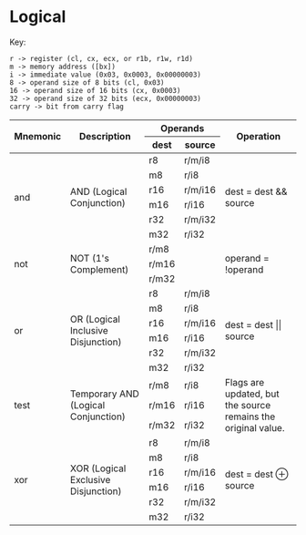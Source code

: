 # Logical
Key:
````
r -> register (cl, cx, ecx, or r1b, r1w, r1d)
m -> memory address ([bx])
i -> immediate value (0x03, 0x0003, 0x00000003)
8 -> operand size of 8 bits (cl, 0x03)
16 -> operand size of 16 bits (cx, 0x0003)
32 -> operand size of 32 bits (ecx, 0x00000003)
carry -> bit from carry flag
````
<table>
   <thead>
      <tr><th rowspan=2>Mnemonic</th><th rowspan=2>Description</th><th colspan=2>Operands</th><th rowspan=2>Operation</th></tr>
      <tr><th>dest</th><th>source</th></tr>
   </thead>
   <tbody>
      <tr><td rowspan=6>and</td><td rowspan=6>AND (Logical Conjunction)</td><td>r8</td><td>r/m/i8</td><td rowspan=6>dest = dest && source</td></tr>
      <tr><td>m8</td><td>r/i8</td></tr>
      <tr><td>r16</td><td>r/m/i16</td></tr>
      <tr><td>m16</td><td>r/i16</td></tr>
      <tr><td>r32</td><td>r/m/i32</td></tr>
      <tr><td>m32</td><td>r/i32</td></tr>
      <tr><td rowspan=3>not</td><td rowspan=3>NOT (1's Complement)</td><td colspan=2>r/m8</td><td rowspan=3>operand = !operand</td></tr>
      <tr><td colspan=2>r/m16</td></tr>
      <tr><td colspan=2>r/m32</td></tr>
      <tr><td rowspan=6>or</td><td rowspan=6>OR (Logical Inclusive Disjunction)</td><td>r8</td><td>r/m/i8</td><td rowspan=6>dest = dest || source</td></tr>
      <tr><td>m8</td><td>r/i8</td></tr>
      <tr><td>r16</td><td>r/m/i16</td></tr>
      <tr><td>m16</td><td>r/i16</td></tr>
      <tr><td>r32</td><td>r/m/i32</td></tr>
      <tr><td>m32</td><td>r/i32</td></tr>
      <tr><td rowspan=3>test</td><td rowspan=3>Temporary AND (Logical Conjunction)</td><td>r/m8</td><td>r/i8</td><td rowspan=3>Flags are updated, but the source remains the original value.</td></tr>
      <tr><td>r/m16</td><td>r/i16</td></tr>
      <tr><td>r/m32</td><td>r/i32</td></tr>
      <tr><td rowspan=6>xor</td><td rowspan=6>XOR (Logical Exclusive Disjunction)</td><td>r8</td><td>r/m/i8</td><td rowspan=6>dest = dest &oplus; source</td></tr>
      <tr><td>m8</td><td>r/i8</td></tr>
      <tr><td>r16</td><td>r/m/i16</td></tr>
      <tr><td>m16</td><td>r/i16</td></tr>
      <tr><td>r32</td><td>r/m/i32</td></tr>
      <tr><td>m32</td><td>r/i32</td></tr>
   </tbody>
</table>

